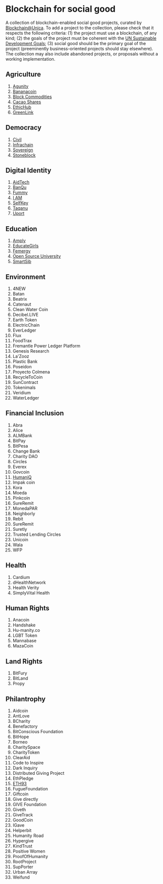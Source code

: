 # Blockchain for social good

A collection of blockchain-enabled social good projects, curated by [Blockchain@Unica](Category/http://blockchain.unica.it/). To add a project to the collection, please check that it respects the following criteria: (1) the project must use a blockchain, of any kind; (2) the goals of the project must be coherent with the [UN Sustainable Development Goals](Category/https://sustainabledevelopment.un.org/); (3) social good should be the primary goal of the project (preeminently business-oriented projects should stay elsewhere). The collection may also include abandoned projects, or proposals without a working implementation.


## Agriculture
1. [Agunity](Category/Agriculture/agunity.md)
1. [Bananacoin](Category/Agriculture/bananacoin.md)
1. [Block Commodities](Category/Agriculture/blockcommodities.md)
1. [Cacao Shares](Category/Agriculture/cacaoshares.md)
1. [EthicHub](Category/Agriculture/ethichub.md)
1. [GreenLink](Category/Agriculture/greenlink.md)

## Democracy
1. [Civil](Category/Democracy/civil.md)
1. [Infrachain](Category/Democracy/infrachain.md)
1. [Sovereign](Category/Democracy/sovereign.md)
1. [Stoneblock](Category/Democracy/stoneblock.md)

## Digital Identity
1. [AidTech](Category/Digital_Identity/aidtech.md)
1. [BanQu](Category/Digital_Identity/banqu.md)
1. [Fummy](Category/Digital_Identity/fummy.md)
1. [I AM](Category/Digital_Identity/iam.md)
1. [SelfKey](Category/Digital_Identity/selfkey.md)
1. [Taqanu](Category/Digital_Identity/taqanu.md)
1. [Uport](Category/Digital_Identity/uport.md)

## Education
1. [Amply](Category/Education/amply.md)
1. [EducateGirls](Category/Education/educategirls.md)
1. [Femergy](Category/Education/femergy.md)
1. [Open Source University](Category/Education/opensourceuniversity.md)
1. [SmartSib](Category/Education/smartsib.md)

## Environment
1. 4NEW
1. Batan
1. Beatrix
1. Catenaut
1. Clean Water Coin
1. Decibel.LIVE
1. Earth Token
1. ElectricChain
1. EverLedger
1. Flux
1. FoodTrax
1. Fremantle Power Ledger Platform
1. Genesis Research
1. La'Zooz
1. Plastic Bank
1. Poseidon
1. Proyecto Colmena
1. RecycleToCoin
1. SunContract
1. Tokenimals
1. Veridium
1. WaterLedger

## Financial Inclusion
1. Abra
1. Alice
1. ALMBank
1. BitPay
1. BitPesa
1. Change Bank
1. Charity DAO
1. Circles
1. Everex
1. Govcoin
1. [HumaniQ](Category/Financial_Inclusion/humaniq.md)
1. Impak coin
1. Kora
1. Moeda
1. Pinkcoin
1. SureRemit
1. MonedaPAR
1. Neighborly
1. Rebit
1. SureRemit
1. Suretly
1. Trusted Lending Circles
1. Unicoin
1. Wala
1. WFP

## Health
1. Cardium
1. dHealthNetwork
1. Health Verity
1. SimplyVital Health

## Human Rights
1. Anacoin
1. Handshake
1. Hu-manity.co
1. LGBT Token
1. Mannabase
1. MazaCoin

## Land Rights
1. BitFury
1. BitLand
1. Propy

## Philantrophy
1. Aidcoin
1. AntLove
1. BCharity
1. Benefactory
1. BitConscious Foundation
1. BitHope
1. Borneo
1. CharitySpace
1. CharityToken
1. ClearAid
1. Code to Inspire
1. Dark Inquiry
1. Distributed Giving Project
1. EthPledge
1. [ETH93](Category/Philantrophy/eth93.md)
1. FugueFoundation
1. Giftcoin
1. Give directly
1. GIVE Foundation
1. Giveth
1. GiveTrack
1. GoodCoin
1. IGave
1. Helperbit
1. Humanity Road
1. Hypergive
1. KindTrust
1. Positive Women
1. ProofOfHumanity
1. RootProject
1. SupPorter
1. Urban Array
1. Weifund

